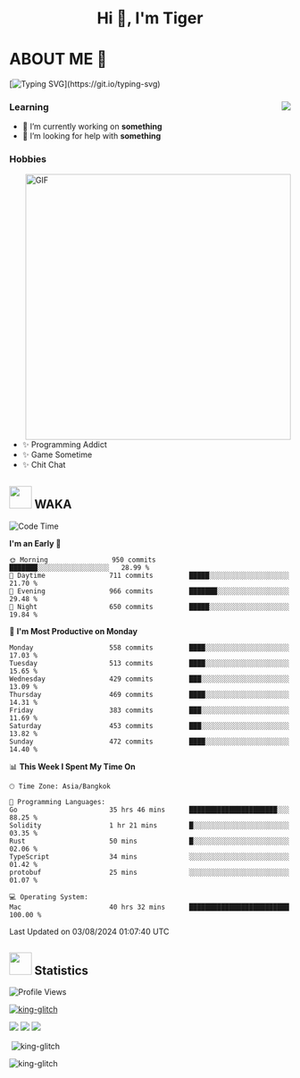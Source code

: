 <h1 align="center">Hi 👋, I'm Tiger</h1>




# ABOUT ME 💬

[![Typing SVG](https://readme-typing-svg.herokuapp.com?color=22F771&vCenter=true&lines=A+perssionate+developer+from+nowhere.)](https://git.io/typing-svg)

<div>
 <img align="right" src="https://spotify-github-profile.vercel.app/api/view?uid=12129734423&cover_image=false&theme=default&bar_color=22d016&bar_color_cover=true" />
 <h3>Learning</h3>
 
 <ul>
  <li>🔭 I’m currently working on <b>something</b></li>
  <li>🤝 I’m looking for help with <b>something</b></li>
 </ul>
 
</div>
<div>
 <h3>Hobbies</h3>
 <img align="right" height="475px"  alt="GIF" src="https://i.pinimg.com/originals/1f/b7/db/1fb7dbee557e5ed509f7517da8a84d58.gif" />
 <ul>
  <li>✨ Programming Addict</li>
  <li>✨ Game Sometime</li>
  <li>✨ Chit Chat</li>
 </ul>
 
</div>



## <img height="40" src="https://raw.githubusercontent.com/innng/innng/master/assets/kyubey.gif"/> WAKA

<!--START_SECTION:waka-->
![Code Time](http://img.shields.io/badge/Code%20Time-2%2C095%20hrs%205%20mins-blue)

**I'm an Early 🐤** 

```text
🌞 Morning                950 commits         ███████░░░░░░░░░░░░░░░░░░   28.99 % 
🌆 Daytime                711 commits         █████░░░░░░░░░░░░░░░░░░░░   21.70 % 
🌃 Evening                966 commits         ███████░░░░░░░░░░░░░░░░░░   29.48 % 
🌙 Night                  650 commits         █████░░░░░░░░░░░░░░░░░░░░   19.84 % 
```
📅 **I'm Most Productive on Monday** 

```text
Monday                   558 commits         ████░░░░░░░░░░░░░░░░░░░░░   17.03 % 
Tuesday                  513 commits         ████░░░░░░░░░░░░░░░░░░░░░   15.65 % 
Wednesday                429 commits         ███░░░░░░░░░░░░░░░░░░░░░░   13.09 % 
Thursday                 469 commits         ████░░░░░░░░░░░░░░░░░░░░░   14.31 % 
Friday                   383 commits         ███░░░░░░░░░░░░░░░░░░░░░░   11.69 % 
Saturday                 453 commits         ███░░░░░░░░░░░░░░░░░░░░░░   13.82 % 
Sunday                   472 commits         ████░░░░░░░░░░░░░░░░░░░░░   14.40 % 
```


📊 **This Week I Spent My Time On** 

```text
🕑︎ Time Zone: Asia/Bangkok

💬 Programming Languages: 
Go                       35 hrs 46 mins      ██████████████████████░░░   88.25 % 
Solidity                 1 hr 21 mins        █░░░░░░░░░░░░░░░░░░░░░░░░   03.35 % 
Rust                     50 mins             █░░░░░░░░░░░░░░░░░░░░░░░░   02.06 % 
TypeScript               34 mins             ░░░░░░░░░░░░░░░░░░░░░░░░░   01.42 % 
protobuf                 25 mins             ░░░░░░░░░░░░░░░░░░░░░░░░░   01.07 % 

💻 Operating System: 
Mac                      40 hrs 32 mins      █████████████████████████   100.00 % 
```


 Last Updated on 03/08/2024 01:07:40 UTC
<!--END_SECTION:waka-->
## <img height="40" src="https://raw.githubusercontent.com/innng/innng/master/assets/kyubey.gif"/> Statistics
![Profile Views](https://komarev.com/ghpvc/?username=king-glitch)  

<p align="left"> 
 <a href="https://github.com/ryo-ma/github-profile-trophy">
  <img src="https://github-profile-trophy.vercel.app/?username=king-glitch&theme=dracula" alt="king-glitch" />
 </a> </p>

![](https://github-profile-summary-cards.vercel.app/api/cards/profile-details?username=king-glitch&theme=dracula)
![](https://github-profile-summary-cards.vercel.app/api/cards/stats?username=king-glitch&theme=dracula) 
![](https://github-profile-summary-cards.vercel.app/api/cards/productive-time?username=king-glitch&theme=dracula)


<p>&nbsp;<img align="center" src="https://github-readme-stats.vercel.app/api?username=king-glitch&theme=dracula" alt="king-glitch" /></p>

<p><img align="center" src="https://github-readme-streak-stats.herokuapp.com/?user=king-glitch&theme=dracula" alt="king-glitch" /></p>
